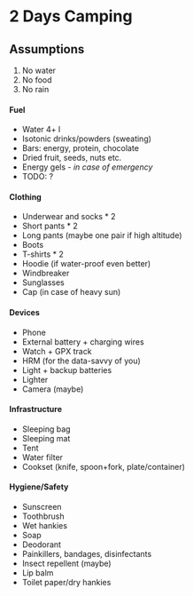 # 2 Days Camping

## Assumptions
1. No water
2. No food
3. No rain

#### Fuel
- Water 4+ l
- Isotonic drinks/powders (sweating)
- Bars: energy, protein, chocolate
- Dried fruit, seeds, nuts etc.
- Energy gels - _in case of emergency_
- TODO: ?

#### Clothing
- Underwear and socks * 2
- Short pants * 2
- Long pants (maybe one pair if high altitude)
- Boots
- T-shirts * 2
- Hoodie (if water-proof even better)
- Windbreaker
- Sunglasses
- Cap (in case of heavy sun)

#### Devices
- Phone
- External battery + charging wires
- Watch + GPX track
- HRM (for the data-savvy of you)
- Light + backup batteries
- Lighter
- Camera (maybe)

#### Infrastructure
- Sleeping bag
- Sleeping mat
- Tent
- Water filter
- Cookset (knife, spoon+fork, plate/container)

#### Hygiene/Safety
- Sunscreen
- Toothbrush
- Wet hankies
- Soap
- Deodorant
- Painkillers, bandages, disinfectants
- Insect repellent (maybe)
- Lip balm
- Toilet paper/dry hankies